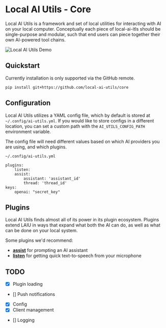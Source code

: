 # Local AI Utils - Core
Local AI Utils is a framework and set of local utilities for interacting with AI on your local computer. Conceptually each piece of local-ai-itls should be single-purpose and modular, such that end users can piece together their own AI-powered tool chains.

![Local AI Utils Demo](/docs/full_assist.png)

## Quickstart
Currently installation is only supported via the GitHub remote.
```
pip install git+https://github.com/local-ai-utils/core
```

## Configuration
Local AI Utils utilizes a YAML config file, which by default is stored at `~/.config/ai-utils.yml`. If you would like to store configs in a different location, you can set a custom path with the `AI_UTILS_CONFIG_PATH` environment variable.

The config file will need different values based on which AI providers you are using, and which plugins.

`~/.config/ai-utils.yml`
```
plugins:
    listen:
    assist:
        assistant: 'assistant_id'
        thread: 'thread_id'
keys:
    openai: "secret_key"
```

## Plugins
Local AI Utils finds almost all of its power in its plugin ecosystem. Plugins extend LAIU in ways that expand what both the AI can do, as well as what can be done on your local system.

Some plugins we'd recommend:
- [**assist**](https://github.com/local-ai-utils/assist) for prompting an AI assistant
- [**listen**](https://github.com/local-ai-utils/listen) for getting quick text-to-speech from your microphone

## TODO
- [x] Plugin loading  
- [] Push notifications  
- [x] Config  
- [x] Client management  
- [] Logging  